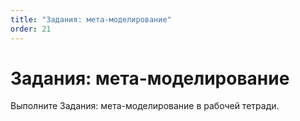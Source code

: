 ```yaml
---
title: "Задания: мета-моделирование"
order: 21
---
```


# Задания: мета-моделирование

Выполните Задания: мета-моделирование в рабочей тетради.